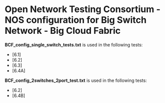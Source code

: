 # Open Network Testing Consortium - NOS configuration for Big Switch Network - Big Cloud Fabric

**BCF_config_single_switch_tests.txt** is used in the following tests:
* [6.1]
* [6.2]
* [6.3]
* [6.4A]

**BCF_config_2switches_2port_test.txt** is used in the following tests:
* [6.2]
* [6.4B]


